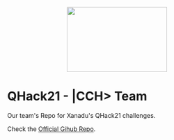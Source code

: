 <p align="center">
  <img width="230" height="150" src="https://github.com/Inigoliz/QHack21_CCH/blob/main/img/logo.png">
</p>

# QHack21 - |CCH> Team

Our team's Repo for Xanadu's QHack21 challenges.

Check the [Official Gihub Repo](https://github.com/XanaduAI/QHACK).
